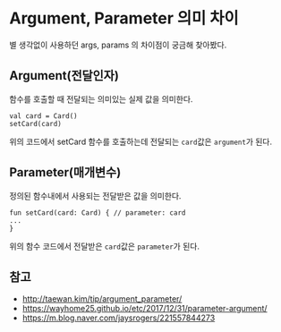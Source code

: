 # Argument, Parameter 의미 차이

별 생각없이 사용하던 args, params 의 차이점이 궁금해 찾아봤다.

## Argument(전달인자)

함수를 호출할 때 전달되는 의미있는 실제 값을 의미한다.   

```
val card = Card()
setCard(card)
```

위의 코드에서 setCard 함수를 호출하는데 전달되는 `card`값은 `argument`가 된다.   

## Parameter(매개변수)

정의된 함수내에서 사용되는 전달받은 값을 의미한다.

```
fun setCard(card: Card) { // parameter: card
...
}
```

위의 함수 코드에서 전달받은 `card`값은 `parameter`가 된다.

## 참고
- http://taewan.kim/tip/argument_parameter/
- https://wayhome25.github.io/etc/2017/12/31/parameter-argument/
- https://m.blog.naver.com/jaysrogers/221557844273
